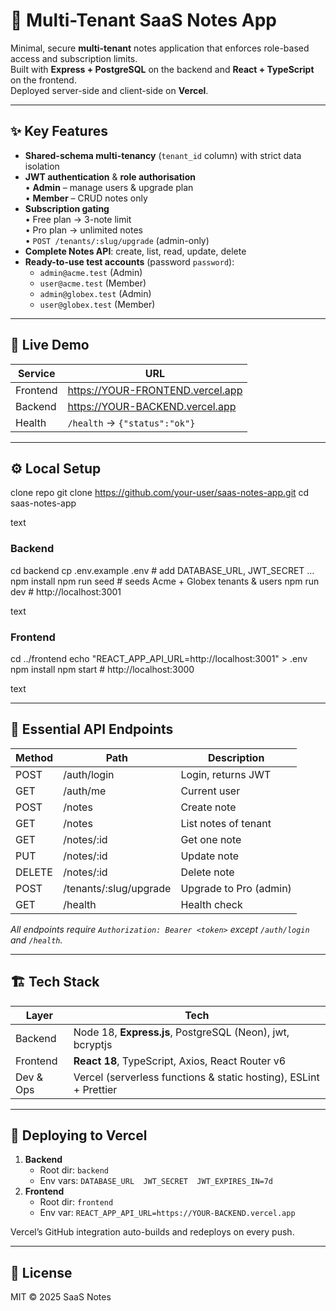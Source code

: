 # 📓 Multi-Tenant SaaS Notes App

Minimal, secure **multi-tenant** notes application that enforces role-based access and subscription limits.  
Built with **Express + PostgreSQL** on the backend and **React + TypeScript** on the frontend.  
Deployed server-side and client-side on **Vercel**.

---

## ✨ Key Features
- **Shared-schema multi-tenancy** (`tenant_id` column) with strict data isolation
- **JWT authentication** & **role authorisation**  
  • **Admin** – manage users & upgrade plan  
  • **Member** – CRUD notes only
- **Subscription gating**  
  • Free plan → 3-note limit  
  • Pro plan → unlimited notes  
  • `POST /tenants/:slug/upgrade` (admin-only)
- **Complete Notes API**: create, list, read, update, delete
- **Ready-to-use test accounts** (password `password`):
  - `admin@acme.test`  (Admin)  
  - `user@acme.test`   (Member)  
  - `admin@globex.test` (Admin)  
  - `user@globex.test` (Member)

---

## 🔗 Live Demo
| Service   | URL |
|-----------|-----|
| Frontend  | https://YOUR-FRONTEND.vercel.app |
| Backend   | https://YOUR-BACKEND.vercel.app |
| Health    | `/health` → `{"status":"ok"}` |

---

## ⚙️ Local Setup

clone repo
git clone https://github.com/your-user/saas-notes-app.git
cd saas-notes-app

text

### Backend
cd backend
cp .env.example .env # add DATABASE_URL, JWT_SECRET …
npm install
npm run seed # seeds Acme + Globex tenants & users
npm run dev # http://localhost:3001

text

### Frontend
cd ../frontend
echo "REACT_APP_API_URL=http://localhost:3001" > .env
npm install
npm start # http://localhost:3000

text

---

## 📡 Essential API Endpoints

| Method | Path | Description |
|--------|------|-------------|
| POST   | /auth/login         | Login, returns JWT |
| GET    | /auth/me            | Current user |
| POST   | /notes              | Create note |
| GET    | /notes              | List notes of tenant |
| GET    | /notes/:id          | Get one note |
| PUT    | /notes/:id          | Update note |
| DELETE | /notes/:id          | Delete note |
| POST   | /tenants/:slug/upgrade | Upgrade to Pro (admin) |
| GET    | /health             | Health check |

_All endpoints require `Authorization: Bearer <token>` except `/auth/login` and `/health`._

---

## 🏗️ Tech Stack
| Layer      | Tech |
|------------|------|
| Backend    | Node 18, **Express.js**, PostgreSQL (Neon), jwt, bcryptjs |
| Frontend   | **React 18**, TypeScript, Axios, React Router v6 |
| Dev & Ops  | Vercel (serverless functions & static hosting), ESLint + Prettier |

---

## 🚀 Deploying to Vercel

1. **Backend**  
   - Root dir: `backend`  
   - Env vars: `DATABASE_URL  JWT_SECRET  JWT_EXPIRES_IN=7d`  
2. **Frontend**  
   - Root dir: `frontend`  
   - Env var: `REACT_APP_API_URL=https://YOUR-BACKEND.vercel.app`

Vercel’s GitHub integration auto-builds and redeploys on every push.

---

## 📜 License
MIT © 2025 SaaS Notes
